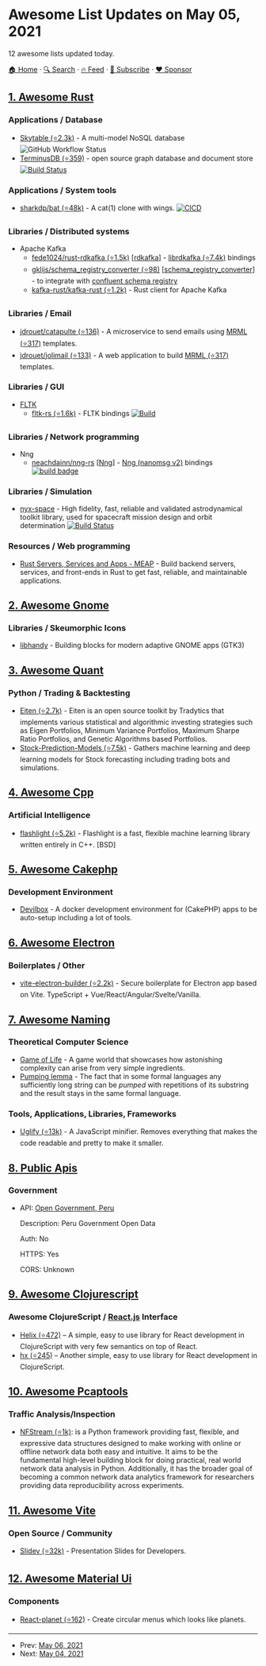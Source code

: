 # Awesome List Updates on May 05, 2021

12 awesome lists updated today.

[🏠 Home](/README.md) · [🔍 Search](https://www.trackawesomelist.com/search/) · [🔥 Feed](https://www.trackawesomelist.com/rss.xml) · [📮 Subscribe](https://trackawesomelist.us17.list-manage.com/subscribe?u=d2f0117aa829c83a63ec63c2f&id=36a103854c) · [❤️  Sponsor](https://github.com/sponsors/theowenyoung)



## [1. Awesome Rust](/content/rust-unofficial/awesome-rust/README.md)

### Applications / Database

*   [Skytable (⭐2.3k)](https://github.com/skytable/skytable) - A multi-model NoSQL database ![GitHub Workflow Status](https://img.shields.io/github/workflow/status/skytable/skytable/Tests?style=flat-square)
*   [TerminusDB (⭐359)](https://github.com/terminusdb/terminusdb-store) - open source graph database and document store [![Build Status](https://github.com/terminusdb/terminusdb-store/workflows/Build/badge.svg?branch=master)](https://github.com/terminusdb/terminusdb-store/actions)

### Applications / System tools

*   [sharkdp/bat (⭐48k)](https://github.com/sharkdp/bat) - A cat(1) clone with wings. [![CICD](https://github.com/sharkdp/bat/actions/workflows/CICD.yml/badge.svg?branch=master)](https://github.com/sharkdp/bat/actions/workflows/CICD.yml)

### Libraries / Distributed systems

*   Apache Kafka
    *   [fede1024/rust-rdkafka (⭐1.5k)](https://github.com/fede1024/rust-rdkafka) \[[rdkafka](https://crates.io/crates/rdkafka)] - [librdkafka (⭐7.4k)](https://github.com/confluentinc/librdkafka) bindings
    *   [gklijs/schema\_registry\_converter (⭐98)](https://github.com/gklijs/schema_registry_converter) \[[schema\_registry\_converter](https://crates.io/crates/schema_registry_converter)] - to integrate with [confluent schema registry](https://www.confluent.io/product/confluent-platform/data-compatibility/)
    *   [kafka-rust/kafka-rust (⭐1.2k)](https://github.com/kafka-rust/kafka-rust) - Rust client for Apache Kafka

### Libraries / Email

*   [jdrouet/catapulte (⭐136)](https://github.com/jdrouet/catapulte) - A microservice to send emails using [MRML (⭐317)](https://github.com/jdrouet/mrml) templates.
*   [jdrouet/jolimail (⭐133)](https://github.com/jdrouet/jolimail) - A web application to build [MRML (⭐317)](https://github.com/jdrouet/mrml) templates.

### Libraries / GUI

*   [FLTK](https://www.fltk.org/)
    *   [fltk-rs (⭐1.6k)](https://github.com/fltk-rs/fltk-rs) - FLTK bindings [![Build](https://github.com/fltk-rs/fltk-rs/workflows/Build/badge.svg?branch=master)](https://github.com/fltk-rs/fltk-rs/actions)

### Libraries / Network programming

*   Nng
    *   [neachdainn/nng-rs](https://gitlab.com/neachdainn/nng-rs) \[[Nng](https://crates.io/crates/nng)] - [Nng (nanomsg v2)](https://nng.nanomsg.org/index.html) bindings [![build badge](https://gitlab.com/neachdainn/nng-rs/badges/master/pipeline.svg)](https://gitlab.com/neachdainn/nng-rs/-/pipelines)

### Libraries / Simulation

*   [nyx-space](https://crates.io/crates/nyx-space) - High fidelity, fast, reliable and validated astrodynamical toolkit library, used for spacecraft mission design and orbit determination [![Build Status](https://gitlab.com/nyx-space/nyx/badges/master/pipeline.svg)](https://gitlab.com/nyx-space/nyx/-/pipelines)

### Resources / Web programming

*   [Rust Servers, Services and Apps - MEAP](https://www.manning.com/books/rust-servers-services-and-apps) - Build backend servers, services, and front-ends in Rust to get fast, reliable, and maintainable applications.

## [2. Awesome Gnome](/content/Kazhnuz/awesome-gnome/README.md)

### Libraries / Skeumorphic Icons

*   [libhandy](https://gitlab.gnome.org/GNOME/libhandy) - Building blocks for modern adaptive GNOME apps (GTK3)

## [3. Awesome Quant](/content/wilsonfreitas/awesome-quant/README.md)

### Python / Trading & Backtesting

*   [Eiten (⭐2.7k)](https://github.com/tradytics/eiten) - Eiten is an open source toolkit by Tradytics that implements various statistical and algorithmic investing strategies such as Eigen Portfolios, Minimum Variance Portfolios, Maximum Sharpe Ratio Portfolios, and Genetic Algorithms based Portfolios.
*   [Stock-Prediction-Models (⭐7.5k)](https://github.com/huseinzol05/Stock-Prediction-Models) - Gathers machine learning and deep learning models for Stock forecasting including trading bots and simulations.

## [4. Awesome Cpp](/content/fffaraz/awesome-cpp/README.md)

### Artificial Intelligence

*   [flashlight (⭐5.2k)](https://github.com/flashlight/flashlight) - Flashlight is a fast, flexible machine learning library written entirely in C++. \[BSD]

## [5. Awesome Cakephp](/content/FriendsOfCake/awesome-cakephp/README.md)

### Development Environment

*   [Devilbox](https://devilbox.readthedocs.io/en/latest/) - A docker development environment for (CakePHP) apps to be auto-setup including a lot of tools.

## [6. Awesome Electron](/content/sindresorhus/awesome-electron/README.md)

### Boilerplates / Other

*   [vite-electron-builder (⭐2.2k)](https://github.com/cawa-93/vite-electron-builder) - Secure boilerplate for Electron app based on Vite. TypeScript + Vue/React/Angular/Svelte/Vanilla.

## [7. Awesome Naming](/content/gruhn/awesome-naming/README.md)

### Theoretical Computer Science

*   [Game of Life](https://en.wikipedia.org/wiki/Conway%27s_Game_of_Life) - A game world that showcases how astonishing complexity can arise from very simple ingredients.
*   [Pumping lemma](https://en.wikipedia.org/wiki/Pumping_lemma) - The fact that in some formal languages any sufficiently long string can be *pumped* with repetitions of its substring and the result stays in the same formal language.

### Tools, Applications, Libraries, Frameworks

*   [Uglify (⭐13k)](https://github.com/mishoo/UglifyJS) - A JavaScript minifier. Removes everything that makes the code readable and pretty to make it smaller.

## [8. Public Apis](/content/public-apis/public-apis/README.md)

### Government

- API: [Open Government, Peru](https://www.datosabiertos.gob.pe/)

  Description: Peru Government Open Data

  Auth: No

  HTTPS: Yes

  CORS: Unknown



## [9. Awesome Clojurescript](/content/hantuzun/awesome-clojurescript/README.md)

### Awesome ClojureScript / [React.js](https://facebook.github.io/react/)   Interface

*   [Helix (⭐472)](https://github.com/lilactown/helix) – A simple, easy to use library for React development in ClojureScript with very few semantics on top of React.
*   [hx (⭐245)](https://github.com/Lokeh/hx) – Another simple, easy to use library for React development in ClojureScript.

## [10. Awesome Pcaptools](/content/caesar0301/awesome-pcaptools/README.md)

### Traffic Analysis/Inspection

*   [NFStream (⭐1k)](https://github.com/nfstream/nfstream): is a Python framework providing fast, flexible, and expressive data structures designed to make working with online or offline network data both easy and intuitive. It aims to be the fundamental high-level building block for doing practical, real world network data analysis in Python. Additionally, it has the broader goal of becoming a common network data analytics framework for researchers providing data reproducibility across experiments.

## [11. Awesome Vite](/content/vitejs/awesome-vite/README.md)

### Open Source / Community

*   [Slidev (⭐32k)](https://github.com/slidevjs/slidev) - Presentation Slides for Developers.

## [12. Awesome Material Ui](/content/nadunindunil/awesome-material-ui/README.md)

### Components

*   [React-planet (⭐162)](https://github.com/innFactory/react-planet) - Create circular menus which looks like planets.

---

- Prev: [May 06, 2021](/content/2021/05/06/README.md)
- Next: [May 04, 2021](/content/2021/05/04/README.md)